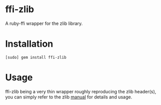 ffi-zlib
========

A ruby-ffi wrapper for the zlib library. 

Installation
============

    [sudo] gem install ffi-zlib

Usage
=====

ffi-zlib being a very thin wrapper roughly reproducing the zlib header(s), you can simply refer to the zlib [manual](http://www.zlib.net/manual.html) for details and usage. 
